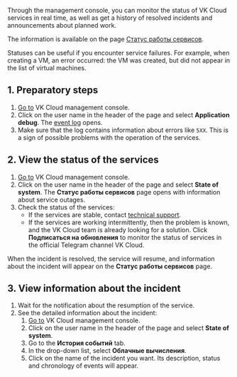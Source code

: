 Through the management console, you can monitor the status of VK Cloud services in real time, as well as get a history of resolved incidents and announcements about planned work.

The information is available on the page [Статус работы сервисов](https://status.msk.cloud.vk.com).

Statuses can be useful if you encounter service failures. For example, when creating a VM, an error occurred: the VM was created, but did not appear in the list of virtual machines.

## 1. Preparatory steps

1. [Go to](https://msk.cloud.vk.com/app/en) VK Cloud management console.
1. Click on the user name in the header of the page and select **Application debug**. The [event log](/en/tools-for-using-services/account/service-management/debugging) opens.
1. Make sure that the log contains information about errors like `5XX`. This is a sign of possible problems with the operation of the services.

## 2. View the status of the services

1. [Go to](https://msk.cloud.vk.com/app/en) VK Cloud management console.
1. Click on the user name in the header of the page and select **State of system**. The **Статус работы сервисов** page opens with information about service outages.
1. Check the status of the services:
   - If the services are stable, contact [technical support](mailto:support@mcs.mail.ru).
   - If the services are working intermittently, then the problem is known, and the VK Cloud team is already looking for a solution. Click **Подписаться на обновления** to monitor the status of services in the official Telegram channel VK Cloud.

When the incident is resolved, the service will resume, and information about the incident will appear on the **Статус работы сервисов** page.

## 3. View information about the incident

1. Wait for the notification about the resumption of the service.
1. See the detailed information about the incident:
   1. [Go to](https://msk.cloud.vk.com/app/en) VK Cloud management console.
   1. Click on the user name in the header of the page and select **State of system**.
   1. Go to the **История событий** tab.
   1. In the drop-down list, select **Облачные вычисления**.
   1. Click on the name of the incident you want. Its description, status and chronology of events will appear.
